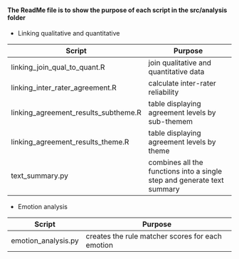 #### The ReadMe file is to show the purpose of each script in the src/analysis folder


* Linking qualitative and quantitative

| Script | Purpose                                 |
|--------|----------------------------------------------------------------|
| linking_join_qual_to_quant.R | join qualitative and quantitative data |
| linking_inter_rater_agreement.R | calculate inter-rater reliability |
| linking_agreement_results_subtheme.R  | table displaying agreement levels by sub-themem|
| linking_agreement_results_theme.R | table displaying agreement levels by theme|
| text_summary.py| combines all the functions into a single step and generate text summary  |    


* Emotion analysis

| Script | Purpose                                 |
|--------|---------------------------------------------|
| emotion_analysis.py| creates the rule matcher scores for each emotion |



